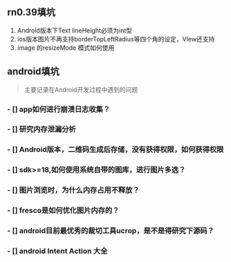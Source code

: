 
## rn0.39填坑


1.  Android版本下Text lineHeight必须为int型
2.  ios版本图片不再支持borderTopLeftRadius等四个角的设定，VIew还支持
3.  image 的resizeMode 模式如何使用


## android填坑

>主要记录在Android开发过程中遇到的问题


### - [] app如何进行崩溃日志收集？


### - [] 研究内存泄漏分析
### - [] Android版本，二维码生成后存储，没有获得权限，如何获得权限
### - [] sdk>=18,如何使用系统自带的图库，进行图片多选？
### - [] 图片浏览时，为什么内存占用不释放？
### - [] fresco是如何优化图片内存的？
### - [] android目前最优秀的裁切工具ucrop，是不是得研究下源码？
### - [] android Intent Action 大全





















